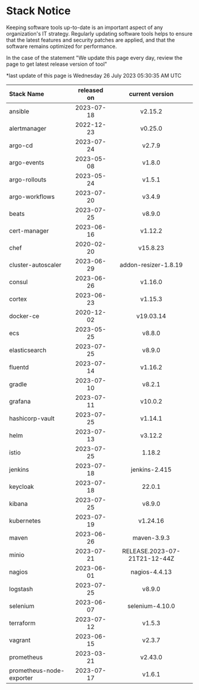 # Stack Notice  
  

Keeping software tools up-to-date is an important aspect of any organization's IT strategy. Regularly updating software tools helps to ensure that the latest features and security patches are applied, and that the software remains optimized for performance.

In the case of the statement "We update this page every day, review the page to get latest release version of tool"  

*last update of this page is Wednesday 26 July 2023 05:30:35 AM UTC

<center>

| Stack Name | released on    | current version    |
| :----- | :---: | :---: |
|ansible|2023-07-18|v2.15.2|
|alertmanager|2022-12-23|v0.25.0|
|argo-cd|2023-07-24|v2.7.9|
|argo-events|2023-05-08|v1.8.0|
|argo-rollouts|2023-05-24|v1.5.1|
|argo-workflows|2023-07-20|v3.4.9|
|beats|2023-07-25|v8.9.0|
|cert-manager|2023-06-16|v1.12.2|
|chef|2020-02-20|v15.8.23|
|cluster-autoscaler|2023-06-29|addon-resizer-1.8.19|
|consul|2023-06-26|v1.16.0|
|cortex|2023-06-23|v1.15.3|
|docker-ce|2020-12-02|v19.03.14|
|ecs|2023-05-25|v8.8.0|
|elasticsearch|2023-07-25|v8.9.0|
|fluentd|2023-07-14|v1.16.2|
|gradle|2023-07-10|v8.2.1|
|grafana|2023-07-11|v10.0.2|
|hashicorp-vault|2023-07-25|v1.14.1|
|helm|2023-07-13|v3.12.2|
|istio|2023-07-25|1.18.2|
|jenkins|2023-07-18|jenkins-2.415|
|keycloak|2023-07-18|22.0.1|
|kibana|2023-07-25|v8.9.0|
|kubernetes|2023-07-19|v1.24.16|
|maven|2023-06-26|maven-3.9.3|
|minio|2023-07-21|RELEASE.2023-07-21T21-12-44Z|
|nagios|2023-06-01|nagios-4.4.13|
|logstash|2023-07-25|v8.9.0|
|selenium|2023-06-07|selenium-4.10.0|
|terraform|2023-07-12|v1.5.3|
|vagrant|2023-06-15|v2.3.7|
|prometheus|2023-03-21|v2.43.0|
|prometheus-node-exporter|2023-07-17|v1.6.1|

</center>
